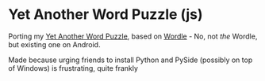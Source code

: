 # Yet Another Word Puzzle (js)
Porting my [Yet Another Word Puzzle](https://github.com/EuphoricCatface/yet-another-word-puzzle), based on [Wordle](https://play.google.com/store/apps/details?id=com.FatCatStudios.Wordle) - No, not *the* Wordle, but existing one on Android.

Made because urging friends to install Python and PySide (possibly on top of Windows) is frustrating, quite frankly
